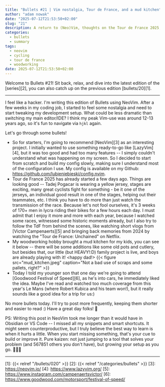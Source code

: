 ```yaml
---
title: "Bullets #21 | Vim nostalgia, Tour de France, and a mud kitchen"
author: "adam nowak"
date: "2025-07-12T21:53:50+02:00"
slug: "21"
description: A return to (Neo)Vim, thoughts on the Tour de France 2025, and a family woodworking project.
categories:
  - bullets
  - summary
tags:
  - neovim
  - cycling
  - tour de france
  - woodworking
date: 2025-07-12T21:53:50+02:00
---
```


Welcome to Bullets #21! Sit back, relax, and dive into the latest edition of the [series][2], you can also catch up on the previous edition [bullets/20][1].

---

I feel like a hacker. I'm writing this edition of Bullets using NeoVim. After a few weeks in my coding job, I started to feel some nostalgia and need to start tweaking my development setup. What could be less dramatic than switching my main editor/IDE? I think my peak Vim-use was around 12-13 years ago, so it's fun to navigate via `hjkl` again.

Let's go through some bullets!

* So for starters, I'm going to recommend [NeoVim][3] as an interesting project. I initially wanted to use something ready-to-go like [LazyVim][4], but it was too good and had too many features -- I simply couldn't understand what was happening on my screen. So I decided to start from scratch and build my config slowly, making sure I understand most of the configuration I use. My config is available on my Github: <https://github.com/lubieniebieski/config.nvim>.
* Tour de France 2025 has already started a few days ago. Things are looking good -- Tadej Pogacar is wearing a yellow jersey, stages are exciting, many great cyclists fight for something - be it one of the jerseys, an individual good result in one of the stages, helping out their teammates, etc. I think you have to do more than just watch the transmission of the race. Because let's not fool ourselves, it's 3 weeks of 170+ men in lycra riding their bikes for a few hours each day. I must admit that I enjoy it more and more with each year, because I watched some races, witnessed some historic moments already, but I also try to follow the TdF from behind the scenes, like watching short vlogs from [Victor Campenaerts][5] and bringing back memories from 2024 by watching the "Tour de France: Unchained" on Netflix.
* My woodworking hobby brought a mud kitchen for my kids, you can see it below -- there will be some additions like some old pots and cutlery, but besides that, our little (but HEAVY!:D) family project is live, and boys are already playing with it! <happy dad!>
{{< figure src="mud_kitchen.jpeg" caption="Not a bad use of scraps and some pallets, right?" >}}
* Today I told my younger son that one day we're going to attend [Goodwood Festival of Speed][6], as he's into cars, he immediately liked the idea. Maybe I've read and watched too much coverage from this year's Le Mans (where Robert Kubica and his team won!), but it really sounds like a good idea for a trip for us:)

No more bullets today. I'll try to post more frequently, keeping them shorter and easier to read :) Have a great day folks! 💙

PS: Writing this post in NeoVim took me longer than it would have in Obsidian or VS Code -- I missed all my snippets and smart shortcuts. It might seem counterproductive, but I truly believe the best way to learn is when it hurts a little. When you start missing something, that's your cue to build or improve it. Pure kaizen: not just jumping to a tool that solves your problem (and 567851 others you don't have), but growing your setup as you go. 🤷🏻‍♂️

---

[1]: {{< relref "/bullets/020" >}}
[2]: {{< relref "/categories/bullets" >}}
[3]: https://neovim.io/
[4]: https://www.lazyvim.org/
[5]: https://www.instagram.com/campenaertsvictor/
[6]: https://www.goodwood.com/motorsport/festival-of-speed/
